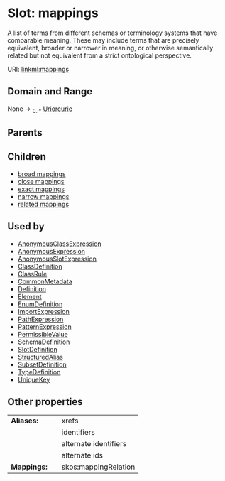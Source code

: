 
# Slot: mappings


A list of terms from different schemas or terminology systems that have comparable meaning. These may include terms that are precisely equivalent, broader or narrower in meaning, or otherwise semantically related but not equivalent from a strict ontological perspective.

URI: [linkml:mappings](https://w3id.org/linkml/mappings)


## Domain and Range

None &#8594;  <sub>0..\*</sub> [Uriorcurie](Uriorcurie.md)

## Parents


## Children

 *  [broad mappings](broad_mappings.md)
 *  [close mappings](close_mappings.md)
 *  [exact mappings](exact_mappings.md)
 *  [narrow mappings](narrow_mappings.md)
 *  [related mappings](related_mappings.md)

## Used by

 * [AnonymousClassExpression](AnonymousClassExpression.md)
 * [AnonymousExpression](AnonymousExpression.md)
 * [AnonymousSlotExpression](AnonymousSlotExpression.md)
 * [ClassDefinition](ClassDefinition.md)
 * [ClassRule](ClassRule.md)
 * [CommonMetadata](CommonMetadata.md)
 * [Definition](Definition.md)
 * [Element](Element.md)
 * [EnumDefinition](EnumDefinition.md)
 * [ImportExpression](ImportExpression.md)
 * [PathExpression](PathExpression.md)
 * [PatternExpression](PatternExpression.md)
 * [PermissibleValue](PermissibleValue.md)
 * [SchemaDefinition](SchemaDefinition.md)
 * [SlotDefinition](SlotDefinition.md)
 * [StructuredAlias](StructuredAlias.md)
 * [SubsetDefinition](SubsetDefinition.md)
 * [TypeDefinition](TypeDefinition.md)
 * [UniqueKey](UniqueKey.md)

## Other properties

|  |  |  |
| --- | --- | --- |
| **Aliases:** | | xrefs |
|  | | identifiers |
|  | | alternate identifiers |
|  | | alternate ids |
| **Mappings:** | | skos:mappingRelation |

